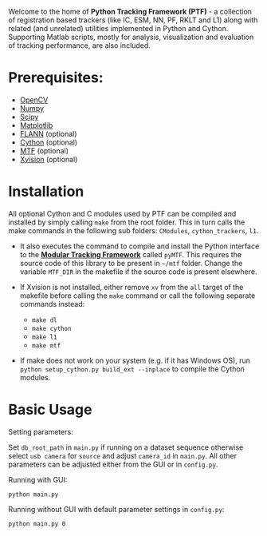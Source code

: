 Welcome to the home of **Python Tracking Framework (PTF)** - a collection of registration based trackers (like IC, ESM, NN, PF, RKLT and L1) along with related (and unrelated) utilities implemented in Python and Cython. Supporting Matlab scripts, mostly for analysis, visualization and evaluation of tracking performance, are also included.

Prerequisites:
==============
* [OpenCV](http://opencv.org/)
* [Numpy](http://www.numpy.org/)
* [Scipy](https://www.scipy.org/)
* [Matplotlib](http://matplotlib.org/)
* [FLANN](http://www.cs.ubc.ca/research/flann/) (optional)
* [Cython](http://cython.org/) (optional)
* [MTF](http://webdocs.cs.ualberta.ca/~vis/mtf/) (optional)
* [Xvision](https://bitbucket.org/abhineet123/xvision2) (optional)
		
Installation
============

All optional Cython and C modules used by PTF can be compiled and installed by simply calling `make` from the root folder. This in turn calls the make commands in the following sub folders: `CModules`, `cython_trackers`, `l1`. 

* It also executes the command to compile and install the Python interface to the [**Modular Tracking Framework**](http://webdocs.cs.ualberta.ca/~vis/mtf/) called `pyMTF`. This requires the source code of this library to be present in `~/mtf` folder.  Change the variable `MTF_DIR` in the makefile if the source code is present elsewhere.  
* If Xvision is not installed, either remove `xv` from the `all` target of the makefile before calling the `make` command or call the following separate commands instead:

    * `make dl`
    * `make cython`
    * `make l1`
    * `make mtf`
	
* If make does not work on your system (e.g. if it has Windows OS), run `python setup_cython.py build_ext --inplace` to compile the Cython modules.	


Basic Usage
===========
Setting parameters:

Set `db_root_path` in `main.py` if running on a dataset sequence otherwise select `usb camera` for `source` and adjust `camera_id` in `main.py`. All other parameters can be  adjusted either from the GUI or in `config.py`.

Running with GUI:
```
python main.py
```
Running without GUI with default parameter settings in `config.py`:
```
python main.py 0
```

